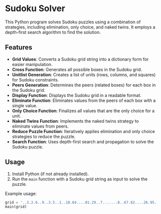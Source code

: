 # Sudoku Solver

This Python program solves Sudoku puzzles using a combination of strategies, including elimination, only choice, and naked twins. It employs a depth-first search algorithm to find the solution.

## Features

- **Grid Values**: Converts a Sudoku grid string into a dictionary form for easier manipulation.
- **Cross Function**: Generates all possible boxes in the Sudoku grid.
- **Unitlist Generation**: Creates a list of units (rows, columns, and squares) for Sudoku constraints.
- **Peers Generation**: Determines the peers (related boxes) for each box in the Sudoku grid.
- **Display Function**: Displays the Sudoku grid in a readable format.
- **Eliminate Function**: Eliminates values from the peers of each box with a single value.
- **Only Choice Function**: Finalizes all values that are the only choice for a unit.
- **Naked Twins Function**: Implements the naked twins strategy to eliminate values from peers.
- **Reduce Puzzle Function**: Iteratively applies elimination and only choice strategies to reduce the puzzle.
- **Search Function**: Uses depth-first search and propagation to solve the Sudoku puzzle.

## Usage

1. Install Python (if not already installed).
2. Run the `main` function with a Sudoku grid string as input to solve the puzzle.

Example usage:

```python
grid = '..3.2.6..9..3.5..1..18.64....81.29..7.......8..67.82....26.95..8..2.3..9..5.1.3..'
main(grid)
